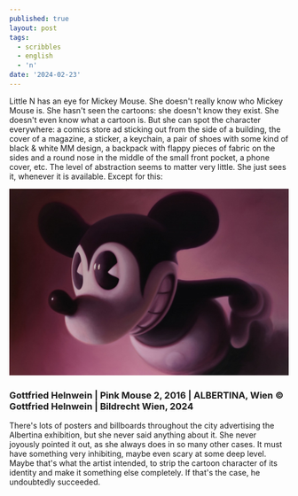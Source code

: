 ```yaml
---
published: true
layout: post
tags:
  - scribbles
  - english
  - 'n'
date: '2024-02-23'
---
```

Little N has an eye for Mickey Mouse. She doesn't really know who Mickey Mouse is. She hasn't seen the cartoons: she doesn't know they exist. She doesn't even know what a cartoon is. But she can spot the character everywhere: a comics store ad sticking out from the side of a building, the cover of a magazine, a sticker, a keychain, a pair of shoes with some kind of black & white MM design, a backpack with flappy pieces of fabric on the sides and a round nose in the middle of the small front pocket, a phone cover, etc. The level of abstraction seems to matter very little. She just sees it, whenever it is available. 
Except for this:   

![Gottfried Helnwein | Pink Mouse 2, 2016 | ALBERTINA, Wien © Gottfried Helnwein | Bildrecht Wien, 2024](https://raw.githubusercontent.com/fugabi/fugabi.github.io/master/_posts/gottfried_helnwein_pink_mouse_2_albertina_wien_c_gottfried-helnwein_bildrecht_wien_2023.1200x0.jpg)  
### Gottfried Helnwein | Pink Mouse 2, 2016 | ALBERTINA, Wien © Gottfried Helnwein | Bildrecht Wien, 2024

There's lots of posters and billboards throughout the city advertising the Albertina exhibition, but she never said anything about it. She never joyously pointed it out, as she always does in so many other cases. It must have something very inhibiting, maybe even scary at some deep level. Maybe that's what the artist intended, to strip the cartoon character of its identity and make it something else completely. If that's the case, he undoubtedly succeeded.
